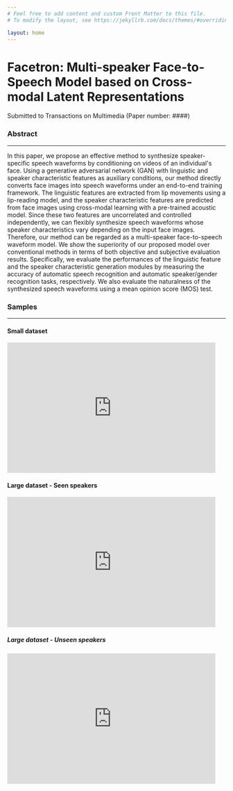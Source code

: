 ```yaml
---
# Feel free to add content and custom Front Matter to this file.
# To modify the layout, see https://jekyllrb.com/docs/themes/#overriding-theme-defaults

layout: home
---
```



# Facetron: Multi-speaker Face-to-Speech Model based on Cross-modal Latent Representations

Submitted to Transactions on Multimedia (Paper number: ####)

### Abstract 
---
In this paper, we propose an effective method to synthesize speaker-specific speech waveforms by conditioning on videos of an individual's face.
Using a generative adversarial network (GAN) with linguistic and speaker characteristic features as auxiliary conditions, our method directly converts face images into speech waveforms under an end-to-end training framework.
The linguistic features are extracted from lip movements using a lip-reading model, and the speaker characteristic features are predicted from face images using cross-modal learning with a pre-trained acoustic model.
Since these two features are uncorrelated and controlled independently, we can flexibly synthesize speech waveforms whose speaker characteristics vary depending on the input face images. Therefore, our method can be regarded as a multi-speaker face-to-speech waveform model.
We show the superiority of our proposed model over conventional methods in terms of both objective and subjective evaluation results. Specifically, we evaluate the performances of the linguistic feature and the speaker characteristic generation modules by measuring the accuracy of automatic speech recognition and automatic speaker/gender recognition tasks, respectively. We also evaluate the naturalness of the synthesized speech waveforms using a mean opinion score (MOS) test.



### Samples
---
#### Small dataset 
<iframe width="480" height="300" src="https://www.youtube.com/embed/bzYuJNijAfI" frameborder="0" allowfullscreen></iframe>


#### Large dataset - Seen speakers
<iframe width="480" height="300" src="https://www.youtube.com/embed/2iN6fR1soaM" frameborder="0" allowfullscreen></iframe>


#####  Large dataset - Unseen speakers
<iframe width="480" height="300" src="https://www.youtube.com/embed/GZJcvP1x8cw" frameborder="0" allowfullscreen></iframe>






